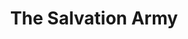 ---
title: "The Salvation Army"
url: /bishops-stortford/the-salvation-army/
shop: Gebrauchtwaren
---